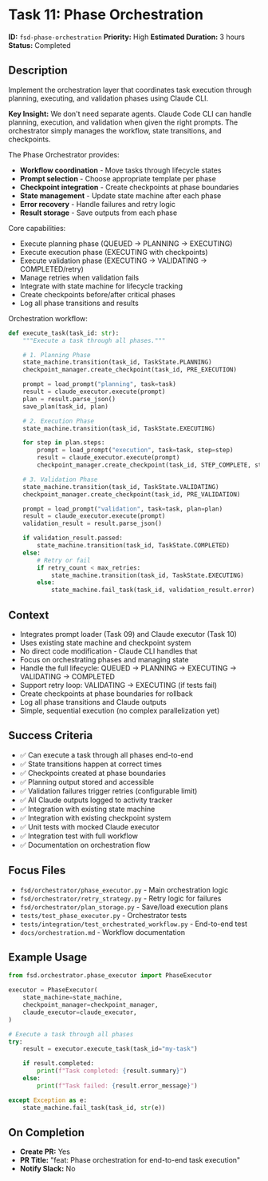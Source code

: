 # Task 11: Phase Orchestration

**ID:** `fsd-phase-orchestration`
**Priority:** High
**Estimated Duration:** 3 hours
**Status:** Completed

## Description

Implement the orchestration layer that coordinates task execution through planning, executing, and validation phases using Claude CLI.

**Key Insight:** We don't need separate agents. Claude Code CLI can handle planning, execution, and validation when given the right prompts. The orchestrator simply manages the workflow, state transitions, and checkpoints.

The Phase Orchestrator provides:
- **Workflow coordination** - Move tasks through lifecycle states
- **Prompt selection** - Choose appropriate template per phase
- **Checkpoint integration** - Create checkpoints at phase boundaries
- **State management** - Update state machine after each phase
- **Error recovery** - Handle failures and retry logic
- **Result storage** - Save outputs from each phase

Core capabilities:
- Execute planning phase (QUEUED → PLANNING → EXECUTING)
- Execute execution phase (EXECUTING with checkpoints)
- Execute validation phase (EXECUTING → VALIDATING → COMPLETED/retry)
- Manage retries when validation fails
- Integrate with state machine for lifecycle tracking
- Create checkpoints before/after critical phases
- Log all phase transitions and results

Orchestration workflow:
```python
def execute_task(task_id: str):
    """Execute a task through all phases."""

    # 1. Planning Phase
    state_machine.transition(task_id, TaskState.PLANNING)
    checkpoint_manager.create_checkpoint(task_id, PRE_EXECUTION)

    prompt = load_prompt("planning", task=task)
    result = claude_executor.execute(prompt)
    plan = result.parse_json()
    save_plan(task_id, plan)

    # 2. Execution Phase
    state_machine.transition(task_id, TaskState.EXECUTING)

    for step in plan.steps:
        prompt = load_prompt("execution", task=task, step=step)
        result = claude_executor.execute(prompt)
        checkpoint_manager.create_checkpoint(task_id, STEP_COMPLETE, step_number=step.number)

    # 3. Validation Phase
    state_machine.transition(task_id, TaskState.VALIDATING)
    checkpoint_manager.create_checkpoint(task_id, PRE_VALIDATION)

    prompt = load_prompt("validation", task=task, plan=plan)
    result = claude_executor.execute(prompt)
    validation_result = result.parse_json()

    if validation_result.passed:
        state_machine.transition(task_id, TaskState.COMPLETED)
    else:
        # Retry or fail
        if retry_count < max_retries:
            state_machine.transition(task_id, TaskState.EXECUTING)
        else:
            state_machine.fail_task(task_id, validation_result.error)
```

## Context

- Integrates prompt loader (Task 09) and Claude executor (Task 10)
- Uses existing state machine and checkpoint system
- No direct code modification - Claude CLI handles that
- Focus on orchestrating phases and managing state
- Handle the full lifecycle: QUEUED → PLANNING → EXECUTING → VALIDATING → COMPLETED
- Support retry loop: VALIDATING → EXECUTING (if tests fail)
- Create checkpoints at phase boundaries for rollback
- Log all phase transitions and Claude outputs
- Simple, sequential execution (no complex parallelization yet)

## Success Criteria

- ✅ Can execute a task through all phases end-to-end
- ✅ State transitions happen at correct times
- ✅ Checkpoints created at phase boundaries
- ✅ Planning output stored and accessible
- ✅ Validation failures trigger retries (configurable limit)
- ✅ All Claude outputs logged to activity tracker
- ✅ Integration with existing state machine
- ✅ Integration with existing checkpoint system
- ✅ Unit tests with mocked Claude executor
- ✅ Integration test with full workflow
- ✅ Documentation on orchestration flow

## Focus Files

- `fsd/orchestrator/phase_executor.py` - Main orchestration logic
- `fsd/orchestrator/retry_strategy.py` - Retry logic for failures
- `fsd/orchestrator/plan_storage.py` - Save/load execution plans
- `tests/test_phase_executor.py` - Orchestrator tests
- `tests/integration/test_orchestrated_workflow.py` - End-to-end test
- `docs/orchestration.md` - Workflow documentation

## Example Usage

```python
from fsd.orchestrator.phase_executor import PhaseExecutor

executor = PhaseExecutor(
    state_machine=state_machine,
    checkpoint_manager=checkpoint_manager,
    claude_executor=claude_executor,
)

# Execute a task through all phases
try:
    result = executor.execute_task(task_id="my-task")

    if result.completed:
        print(f"Task completed: {result.summary}")
    else:
        print(f"Task failed: {result.error_message}")

except Exception as e:
    state_machine.fail_task(task_id, str(e))
```

## On Completion

- **Create PR:** Yes
- **PR Title:** "feat: Phase orchestration for end-to-end task execution"
- **Notify Slack:** No
